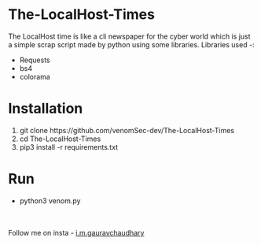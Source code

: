 # The-LocalHost-Times
The LocalHost time is like a cli newspaper for the cyber world which is just a simple scrap script made by python using some libraries.
Libraries used -:
<ul>
  <li>Requests</li>
  <li>bs4</li>
  <li>colorama</li>
</ul>

# Installation
<ol>
  <li>git clone https://github.com/venomSec-dev/The-LocalHost-Times</li>
  <li>cd The-LocalHost-Times</li>
  <li>pip3 install -r requirements.txt</li>
</ol>

# Run
<ul>
  <li>python3 venom.py</li>
</ul>

<br>
<br>
Follow me on insta - <a href='https://instagram.com/i.m.gauravchaudhary'>i.m.gauravchaudhary</a>
